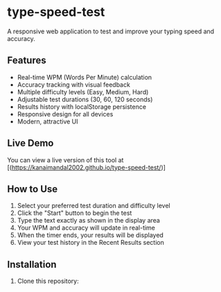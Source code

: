 # type-speed-test

A responsive web application to test and improve your typing speed and accuracy.

## Features

- Real-time WPM (Words Per Minute) calculation
- Accuracy tracking with visual feedback
- Multiple difficulty levels (Easy, Medium, Hard)
- Adjustable test durations (30, 60, 120 seconds)
- Results history with localStorage persistence
- Responsive design for all devices
- Modern, attractive UI


## Live Demo

You can view a live version of this tool at [(https://kanaimandal2002.github.io/type-speed-test/)]

## How to Use

1. Select your preferred test duration and difficulty level
2. Click the "Start" button to begin the test
3. Type the text exactly as shown in the display area
4. Your WPM and accuracy will update in real-time
5. When the timer ends, your results will be displayed
6. View your test history in the Recent Results section

## Installation

1. Clone this repository:
